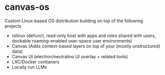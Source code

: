 # canvas-os

Custom Linux-based OS distribution building on top of the following projects
- iolinux (defunct, read-only host with apps and roles shared with users, dockable roaming-enabled user-space user environments)
- Canvas (Adds context-based layers on top of your (mostly unstructured) data)
- Canvas UI (electron/neutralino UI overlay + related tools)
- LXC/Docker contianers 
- Locally run LLMs 
